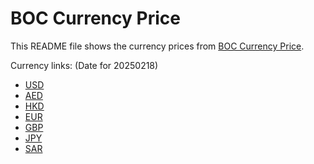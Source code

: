 # BOC Currency Price

This README file shows the currency prices from [BOC Currency Price](https://www.boc.cn/sourcedb/whpj/).

Currency links: (Date for 20250218)

- [USD](https://bocurrencyprice.techina.science/BOC_CURRENCY_PRICE/USD/20250218.json)
- [AED](https://bocurrencyprice.techina.science/BOC_CURRENCY_PRICE/AED/20250218.json)
- [HKD](https://bocurrencyprice.techina.science/BOC_CURRENCY_PRICE/HKD/20250218.json)
- [EUR](https://bocurrencyprice.techina.science/BOC_CURRENCY_PRICE/EUR/20250218.json)
- [GBP](https://bocurrencyprice.techina.science/BOC_CURRENCY_PRICE/GBP/20250218.json)
- [JPY](https://bocurrencyprice.techina.science/BOC_CURRENCY_PRICE/JPY/20250218.json)
- [SAR](https://bocurrencyprice.techina.science/BOC_CURRENCY_PRICE/SAR/20250218.json)
